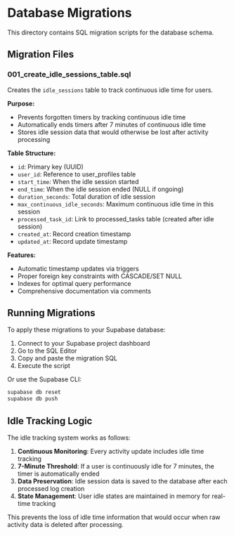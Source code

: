 # Database Migrations

This directory contains SQL migration scripts for the database schema.

## Migration Files

### 001_create_idle_sessions_table.sql
Creates the `idle_sessions` table to track continuous idle time for users.

**Purpose:**
- Prevents forgotten timers by tracking continuous idle time
- Automatically ends timers after 7 minutes of continuous idle time
- Stores idle session data that would otherwise be lost after activity processing

**Table Structure:**
- `id`: Primary key (UUID)
- `user_id`: Reference to user_profiles table
- `start_time`: When the idle session started
- `end_time`: When the idle session ended (NULL if ongoing)
- `duration_seconds`: Total duration of idle session
- `max_continuous_idle_seconds`: Maximum continuous idle time in this session
- `processed_task_id`: Link to processed_tasks table (created after idle session)
- `created_at`: Record creation timestamp
- `updated_at`: Record update timestamp

**Features:**
- Automatic timestamp updates via triggers
- Proper foreign key constraints with CASCADE/SET NULL
- Indexes for optimal query performance
- Comprehensive documentation via comments

## Running Migrations

To apply these migrations to your Supabase database:

1. Connect to your Supabase project dashboard
2. Go to the SQL Editor
3. Copy and paste the migration SQL
4. Execute the script

Or use the Supabase CLI:
```bash
supabase db reset
supabase db push
```

## Idle Tracking Logic

The idle tracking system works as follows:

1. **Continuous Monitoring**: Every activity update includes idle time tracking
2. **7-Minute Threshold**: If a user is continuously idle for 7 minutes, the timer is automatically ended
3. **Data Preservation**: Idle session data is saved to the database after each processed log creation
4. **State Management**: User idle states are maintained in memory for real-time tracking

This prevents the loss of idle time information that would occur when raw activity data is deleted after processing.
